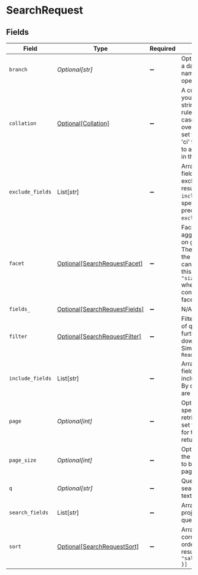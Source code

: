 # SearchRequest


## Fields

| Field                                                                                                                                                                                              | Type                                                                                                                                                                                               | Required                                                                                                                                                                                           | Description                                                                                                                                                                                        |
| -------------------------------------------------------------------------------------------------------------------------------------------------------------------------------------------------- | -------------------------------------------------------------------------------------------------------------------------------------------------------------------------------------------------- | -------------------------------------------------------------------------------------------------------------------------------------------------------------------------------------------------- | -------------------------------------------------------------------------------------------------------------------------------------------------------------------------------------------------- |
| `branch`                                                                                                                                                                                           | *Optional[str]*                                                                                                                                                                                    | :heavy_minus_sign:                                                                                                                                                                                 | Optionally specify a database branch name to perform operation on                                                                                                                                  |
| `collation`                                                                                                                                                                                        | [Optional[Collation]](../../models/shared/collation.md)                                                                                                                                            | :heavy_minus_sign:                                                                                                                                                                                 | A collation allows you to specify string comparison rules. Default is case-sensitive, to override it you can set this option to 'ci' that will apply to all the text fields in the filters.        |
| `exclude_fields`                                                                                                                                                                                   | List[*str*]                                                                                                                                                                                        | :heavy_minus_sign:                                                                                                                                                                                 | Array of document field names to exclude from results. `include_fields`, if specified, takes precedence over `exclude_fields`.                                                                     |
| `facet`                                                                                                                                                                                            | [Optional[SearchRequestFacet]](../../models/shared/searchrequestfacet.md)                                                                                                                          | :heavy_minus_sign:                                                                                                                                                                                 | Facet query to aggregate results on given fields. The field name for the facet search can be passed like this `{"brand": { "size": 10 }}` where the size controls the total facets for this field. |
| `fields_`                                                                                                                                                                                          | [Optional[SearchRequestFields]](../../models/shared/searchrequestfields.md)                                                                                                                        | :heavy_minus_sign:                                                                                                                                                                                 | N/A                                                                                                                                                                                                |
| `filter`                                                                                                                                                                                           | [Optional[SearchRequestFilter]](../../models/shared/searchrequestfilter.md)                                                                                                                        | :heavy_minus_sign:                                                                                                                                                                                 | Filter stacks on top of query results to further narrow down the results. Similar to `ReadRequest.filter`                                                                                          |
| `include_fields`                                                                                                                                                                                   | List[*str*]                                                                                                                                                                                        | :heavy_minus_sign:                                                                                                                                                                                 | Array of document field names to include in results. By default, all fields are included.                                                                                                          |
| `page`                                                                                                                                                                                             | *Optional[int]*                                                                                                                                                                                    | :heavy_minus_sign:                                                                                                                                                                                 | Optionally can specify the page to retrieve. If page is set then only hits for this page is returned                                                                                               |
| `page_size`                                                                                                                                                                                        | *Optional[int]*                                                                                                                                                                                    | :heavy_minus_sign:                                                                                                                                                                                 | Optionally can set the number of hits to be returned per page, default is 20.                                                                                                                      |
| `q`                                                                                                                                                                                                | *Optional[str]*                                                                                                                                                                                    | :heavy_minus_sign:                                                                                                                                                                                 | Query string for searching across text fields                                                                                                                                                      |
| `search_fields`                                                                                                                                                                                    | List[*str*]                                                                                                                                                                                        | :heavy_minus_sign:                                                                                                                                                                                 | Array of fields to project search query against                                                                                                                                                    |
| `sort`                                                                                                                                                                                             | [Optional[SearchRequestSort]](../../models/shared/searchrequestsort.md)                                                                                                                            | :heavy_minus_sign:                                                                                                                                                                                 | Array of fields and corresponding sort orders to order the results `[{ "salary": "$desc" }]`                                                                                                       |